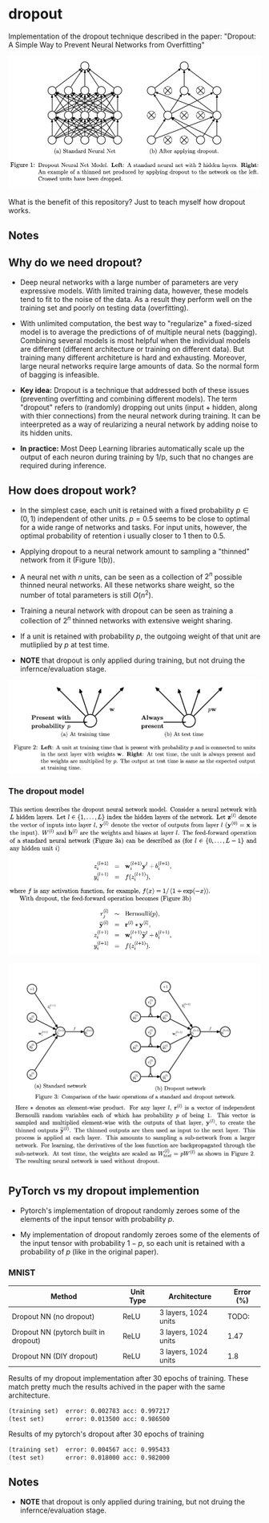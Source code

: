 # dropout
Implementation of the dropout technique described in the paper: "Dropout: A Simple Way to Prevent Neural Networks from Overfitting"

![image](/res/figure_1.png)

What is the benefit of this repository? Just to teach myself how dropout works.

## Notes

## Why do we need dropout?

* Deep neural networks with a large number of parameters are very expressive models. With limited training data, however, these models tend to fit to the noise of the data. As a result they perform well on the training set and poorly on testing data (overfitting).

* With unlimited computation, the best way to "regularize" a fixed-sized model is to average the predictions of of multiple neural nets (bagging). Combining several models is most helpful when the individual models are different (different architecture or training on different data). But training many different architeture is hard and exhausting. Moreover, large neural networks require large amounts of data. So the normal form of bagging is infeasible.

* **Key idea:** Dropout is a technique that addressed both of these issues (preventing overfitting and combining different models). The term "dropout" refers to (randomly) dropping out units (input + hidden, along with thier connections) from the neural network during training.
It can be inteerpreted as a way of reularizing a neural network by adding noise to its hidden units.

* **In practice:** Most Deep Learning libraries automatically scale up the output of each
neuron during training by 1/p, such that no changes are required during inference.

## How does dropout work?

* In the simplest case, each unit is retained with a fixed probability $p \in (0, 1)$ independent of other units. $p=0.5$ seems to be close to optimal for a wide range of networks and tasks. For input units, however, the optimal probability of retention i usually closer to 1 then to 0.5.

* Applying dropout to a neural network amount to sampling a "thinned" network from it (Figure 1(b)).

* A neural net with $n$ units, can be seen as a collection of $2^n$ possible thinned neural networks. All these networks share weight, so the number of total parameters is still $O(n^2)$.

* Training a neural network with dropout can be seen as training a collection of $2^n$ thinned networks with extensive weight sharing.

* If a unit is retained with probability $p$, the outgoing weight of that unit are mutliplied by $p$ at test time.

* **NOTE** that dropout is only applied during training, but not druing the infernce/evaluation stage.

![image](/res/figure_2.png)

### The dropout model

![image](/res/dropout_model.png)

![image](/res/dropout_model_2.png)

## PyTorch vs my dropout implemention

* Pytorch's implementation of dropout randomly zeroes some of the elements of the input tensor with probability $p$.

* My implementation of dropout randomly zeroes some of the elements of the input tensor with probability $1 - p$, so each unit is retained with a probability of $p$ (like in the original paper).

### MNIST

| Method | Unit Type | Architecture | Error (%) |
| ------------------------------------- | --------- | ------------ | --------- |
| Dropout NN (no dropout) | ReLU | 3 layers, 1024 units | TODO: | 
| Dropout NN (pytorch built in dropout) | ReLU | 3 layers, 1024 units | 1.47 |
| Dropout NN (DIY dropout) | ReLU | 3 layers, 1024 units | 1.8 | 


Results of my dropout implementation after 30 epochs of training. These match pretty much the results achived in the paper with the same architecture.

```text
(training set)  error: 0.002783 acc: 0.997217
(test set)      error: 0.013500 acc: 0.986500
```

Results of my pytorch's dropout after 30 epochs of training
```text
(training set)  error: 0.004567 acc: 0.995433
(test set)      error: 0.018000 acc: 0.982000
```


## Notes

* **NOTE** that dropout is only applied during training, but not druing the infernce/evaluation stage.
